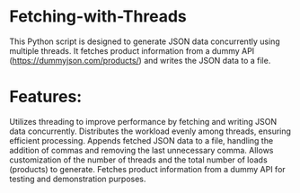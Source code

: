 # Fetching-with-Threads
This Python script is designed to generate JSON data concurrently using multiple threads. It fetches product information from a dummy API (https://dummyjson.com/products/) and writes the JSON data to a file.

# Features:
Utilizes threading to improve performance by fetching and writing JSON data concurrently.
Distributes the workload evenly among threads, ensuring efficient processing.
Appends fetched JSON data to a file, handling the addition of commas and removing the last unnecessary comma.
Allows customization of the number of threads and the total number of loads (products) to generate.
Fetches product information from a dummy API for testing and demonstration purposes.
